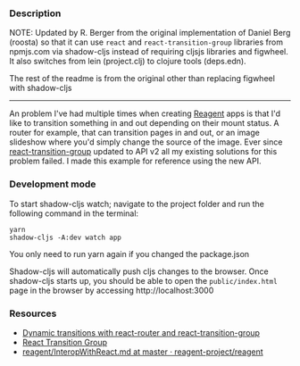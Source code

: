 ### Description

NOTE: Updated by R. Berger from the original implementation of Daniel Berg
(roosta) so that it can use `react` and `react-transition-group` libraries from
npmjs.com via shadow-cljs instead of requiring cljsjs libraries and figwheel.
It also switches from lein (project.clj) to clojure tools (deps.edn).

The rest of the readme is from the original other than replacing figwheel with shadow-cljs

----

An problem I've had multiple times when creating
[Reagent](https://github.com/reagent-project/reagent) apps is that I'd like to
transition something in and out depending on their mount status. A router for
example, that can transition pages in and out, or an image slideshow where you'd
simply change the source of the image. Ever since
[react-transition-group](https://github.com/reactjs/react-transition-group)
updated to API v2 all my existing solutions for this problem failed. I made this
example for reference using the new API.

### Development mode

To start shadow-cljs watch; navigate to the project folder and run the following command in the terminal:

```
yarn
shadow-cljs -A:dev watch app

```

You only need to run yarn again if you changed the package.json

Shadow-cljs will automatically push cljs changes to the browser. Once
shadow-cljs starts up, you should be able to open the `public/index.html` page
in the browser by accessing http://localhost:3000

### Resources
- [Dynamic transitions with react-router and react-transition-group](https://medium.com/lalilo/dynamic-transitions-with-react-router-and-react-transition-group-69ab795815c9)
- [React Transition Group](https://reactcommunity.org/react-transition-group/)
- [reagent/InteropWithReact.md at master · reagent-project/reagent](https://github.com/reagent-project/reagent/blob/master/docs/InteropWithReact.md)
